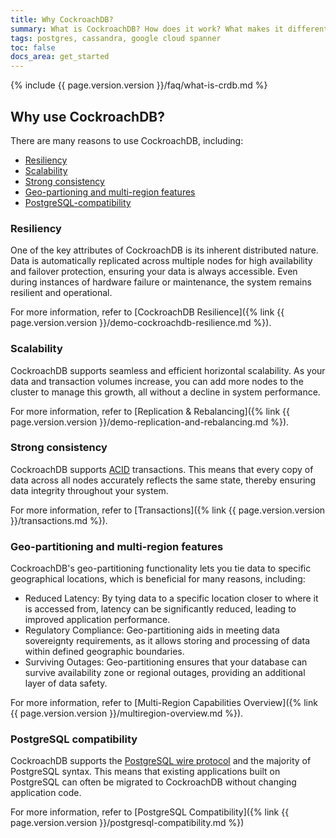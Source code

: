 ```yaml
---
title: Why CockroachDB?
summary: What is CockroachDB? How does it work? What makes it different from other databases?
tags: postgres, cassandra, google cloud spanner
toc: false
docs_area: get_started
---
```


{% include {{ page.version.version }}/faq/what-is-crdb.md %}

## Why use CockroachDB?

There are many reasons to use CockroachDB, including:

- [Resiliency](#resiliency)
- [Scalability](#scalability)
- [Strong consistency](#strong-consistency)
- [Geo-partioning and multi-region features](#geo-partitioning-and-multi-region-features)
- [PostgreSQL-compatibility](#postgresql-compatibility)

### Resiliency

One of the key attributes of CockroachDB is its inherent distributed nature. Data is automatically replicated across multiple nodes for high availability and failover protection, ensuring your data is always accessible. Even during instances of hardware failure or maintenance, the system remains resilient and operational.

For more information, refer to [CockroachDB Resilience]({% link {{ page.version.version }}/demo-cockroachdb-resilience.md %}).

### Scalability

CockroachDB supports seamless and efficient horizontal scalability. As your data and transaction volumes increase, you can add more nodes to the cluster to manage this growth, all without a decline in system performance.

For more information, refer to [Replication & Rebalancing]({% link {{ page.version.version }}/demo-replication-and-rebalancing.md %}).

### Strong consistency

CockroachDB supports [ACID](https://en.wikipedia.org/wiki/ACID) transactions. This means that every copy of data across all nodes accurately reflects the same state, thereby ensuring data integrity throughout your system.

For more information, refer to [Transactions]({% link {{ page.version.version }}/transactions.md %}).

### Geo-partitioning and multi-region features

CockroachDB's geo-partitioning functionality lets you tie data to specific geographical locations, which is beneficial for many reasons, including:

- Reduced Latency: By tying data to a specific location closer to where it is accessed from, latency can be significantly reduced, leading to improved application performance.
- Regulatory Compliance: Geo-partitioning aids in meeting data sovereignty requirements, as it allows storing and processing of data within defined geographic boundaries.
- Surviving Outages: Geo-partitioning ensures that your database can survive availability zone or regional outages, providing an additional layer of data safety.

For more information, refer to [Multi-Region Capabilities Overview]({% link {{ page.version.version }}/multiregion-overview.md %}).

### PostgreSQL compatibility

CockroachDB supports the [PostgreSQL wire protocol](https://www.postgresql.org/docs/current/protocol.html) and the majority of PostgreSQL syntax. This means that existing applications built on PostgreSQL can often be migrated to CockroachDB without changing application code.

For more information, refer to [PostgreSQL Compatibility]({% link {{ page.version.version }}/postgresql-compatibility.md %})
